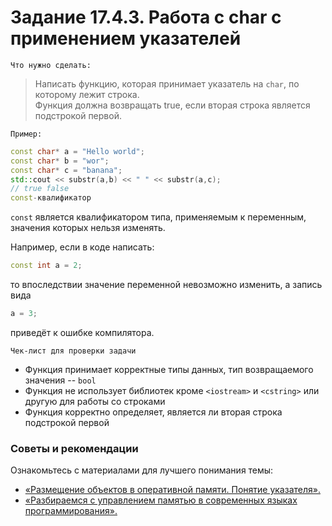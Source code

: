 # Задание 17.4.3. Работа с char с применением указателей

`Что нужно сделать:`
> Написать функцию, которая принимает указатель на `char`, по которому лежит строка. <br>
Функция должна возвращать true, если вторая строка является подстрокой первой. 

`Пример:`
```c++
const char* a = "Hello world";
const char* b = "wor";
const char* c = "banana";
std::cout << substr(a,b) << " " << substr(a,c);
// true false
const-квалификатор

```

`const` является квалификатором типа, применяемым к переменным, значения которых нельзя изменять.

Например, если в коде написать:
```c++
const int a = 2;
```
то впоследствии значение переменной невозможно изменить, а запись вида
```c++
a = 3;
``````
приведёт к ошибке компилятора.

`Чек-лист для проверки задачи`

* Функция принимает корректные типы данных, тип возвращаемого значения -- `bool`
* Функция не использует библиотек кроме `<iostream>` и `<cstring>` или другую для работы со строками
* Функция корректно определяет, является ли вторая строка подстрокой первой


### Советы и рекомендации
Ознакомьтесь с материалами для лучшего понимания темы:

* <a href="https://www.rsdn.org/article/cpp/ObjectsAndPointers.xml">
    «Размещение объектов в оперативной памяти. Понятие указателя».</a>
* <a href="https://habr.com/ru/articles/489360/">
    «Разбираемся с управлением памятью в современных языках программирования».</a>